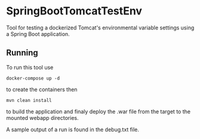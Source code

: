 # SpringBootTomcatTestEnv
Tool for testing a dockerized Tomcat's environmental variable settings using a Spring Boot application.

## Running
To run this tool use 

```
docker-compose up -d
```

to create the containers then

```
mvn clean install
```

to build the application and finaly deploy the .war file from the target to the mounted webapp directories.

A sample output of a run is found in the debug.txt file.
